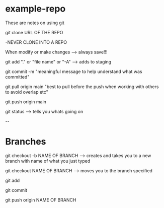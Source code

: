 # example-repo
These are notes on using git


git clone URL OF THE REPO

-NEVER CLONE INTO A REPO


When modify or make changes --> always save!!! 

git add "." or "file name"  or "-A" --> adds to staging

git commit -m "meaningful message to help understand what was committed" 

git pull origin main "best to pull before the push when working with others to avoid overlap etc"

git push origin main 

git status --> tells you whats going on

--

# Branches

git checkout -b NAME OF BRANCH --> creates and takes you to a new branch with name of what you just typed

git checkout NAME OF BRANCH --> moves you to the branch specified

git add

git commit

git push origin NAME OF BRANCH 

